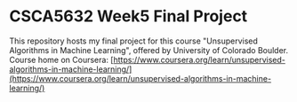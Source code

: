 # CSCA5632 Week5 Final Project
This repository hosts my final project for this course "Unsupervised Algorithms in Machine Learning", offered by University of Colorado Boulder. 
Course home on Coursera: [https://www.coursera.org/learn/unsupervised-algorithms-in-machine-learning/](https://www.coursera.org/learn/unsupervised-algorithms-in-machine-learning/)
